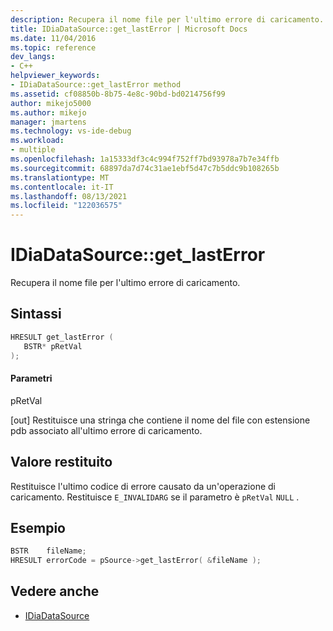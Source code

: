 ```yaml
---
description: Recupera il nome file per l'ultimo errore di caricamento.
title: IDiaDataSource::get_lastError | Microsoft Docs
ms.date: 11/04/2016
ms.topic: reference
dev_langs:
- C++
helpviewer_keywords:
- IDiaDataSource::get_lastError method
ms.assetid: cf08850b-8b75-4e8c-90bd-bd0214756f99
author: mikejo5000
ms.author: mikejo
manager: jmartens
ms.technology: vs-ide-debug
ms.workload:
- multiple
ms.openlocfilehash: 1a15333df3c4c994f752ff7bd93978a7b7e34ffb
ms.sourcegitcommit: 68897da7d74c31ae1ebf5d47c7b5ddc9b108265b
ms.translationtype: MT
ms.contentlocale: it-IT
ms.lasthandoff: 08/13/2021
ms.locfileid: "122036575"
---
```

# <a name="idiadatasourceget_lasterror"></a>IDiaDataSource::get_lastError
Recupera il nome file per l'ultimo errore di caricamento.

## <a name="syntax"></a>Sintassi

```C++
HRESULT get_lastError (
   BSTR* pRetVal
);
```

#### <a name="parameters"></a>Parametri
 pRetVal

[out] Restituisce una stringa che contiene il nome del file con estensione pdb associato all'ultimo errore di caricamento.

## <a name="return-value"></a>Valore restituito
 Restituisce l'ultimo codice di errore causato da un'operazione di caricamento. Restituisce `E_INVALIDARG` se il parametro è `pRetVal` `NULL` .

## <a name="example"></a>Esempio

```C++
BSTR    fileName;
HRESULT errorCode = pSource->get_lastError( &fileName );
```

## <a name="see-also"></a>Vedere anche
- [IDiaDataSource](../../debugger/debug-interface-access/idiadatasource.md)
